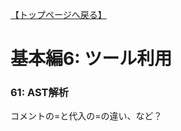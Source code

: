 
[【トップページへ戻る】](../../)

# 基本編6: ツール利用

### 61: AST解析
コメントの=と代入の=の違い、など？

<!--
この[テキストファイル（wws2025cfp.txt）](./data/wws2025cfp.txt)について，その行数を出力するプログラムを作りなさい．

- 実行例（作成したプログラムを ```file01.py``` として）
```shell-session
$ python file01.py wws2025cfp.txt
行数 = 15
```
-->
